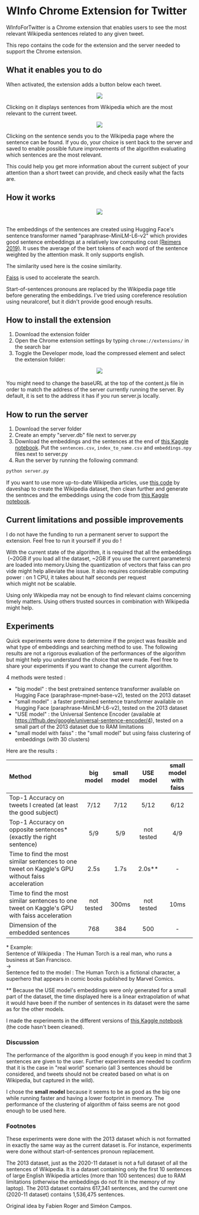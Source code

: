 # WInfo Chrome Extension for Twitter

WInfoForTwitter is a Chrome extension that enables users to see the most relevant Wikipedia sentences related to any given tweet.

This repo contains the code for the extension and the server needed to support the Chrome extension.

## What it enables you to do

When activated, the extension adds a button below each tweet.

<div align="center">
  <img src="images/feed.png">
</div>

Clicking on it displays sentences from Wikipedia which are the most relevant to the current tweet.

<div align="center">
  <img src="images/sentences.png">
</div>

Clicking on the sentence sends you to the Wikipedia page where the sentence can be found. If you do, your choice is sent back to the server and saved to enable possible future improvements of the algorithm evaluating which sentences are the most relevant.

This could help you get more information about the current subject of your attention than a short tweet can provide, and check easily what the facts are.

## How it works

<div align="center">
  <img src="images/schema.png">
</div>
<br>

The embeddings of the sentences are created using Hugging Face's sentence transformer named "paraphrase-MiniLM-L6-v2" which provides good sentence embeddings at a relatively low computing cost [(Reimers 2019)](http://arxiv.org/abs/1908.10084). It uses the average of the bert tokens of each word of the sentence weighted by the attention mask. It only supports english.

The similarity used here is the cosine similarity.

[Faiss](https://faiss.ai/) is used to accelerate the search.

Start-of-sentences pronouns are replaced by the Wikipedia page title before generating the embeddings. I've tried using coreference resolution using neuralcoref, but it didn't provide good enough results.

## How to install the extension

1. Download the extension folder
2. Open the Chrome extension settings by typing ```chrome://extensions/``` in the search bar
3. Toggle the Developer mode, load the compressed element and select the extension folder:

<div align="center">
  <img src="images/loadextension.png">
</div>
<br>
You might need to change the baseURL at the top of the content.js file in order to match the address of the server currently running the server. By default, it is set to the address it has if you run server.js locally.

## How to run the server

1. Download the server folder
2. Create an empty "server.db" file next to server.py
3. Download the embeddings and the sentences at the end of [this Kaggle notebook](https://www.kaggle.com/fabienroger/sentences-of-wikipedia/output). Put the ```sentences.csv```, ```index_to_name.csv```  and ```embeddings.npy``` files next to server.py
4. Run the server by running the following command:

  ```bash
  python server.py
  ```

If you want to use more up-to-date Wikipedia articles, use [this code](https://github.com/daveshap/PlainTextWikipedia) by daveshap to create the Wikipedia dataset, then clean further and generate the sentnces and the embeddings using the code from [this Kaggle notebook](https://www.kaggle.com/fabienroger/sentences-of-wikipedia).

## Current limitations and possible improvements

I do not have the funding to run a permanent server to support the extension. Feel free to run it yourself if you do !

With the current state of the algorithm, it is required that all the embeddings (~20GB if you load all the dataset, ~2GB if you use the current parameters) are loaded into memory.Using the quantization of vectors that faiss can provide might help alleviate the issue. It also requires considerable computing power : on 1 CPU, it takes about half seconds per request which might not be scalable.

Using only Wikipedia may not be enough to find relevant claims concerning timely matters. Using others trusted sources in combination with Wikipedia might help.

## Experiments

Quick experiments were done to determine if the project was feasible and what type of embeddings and searching method to use. The following results are not a rigorous evaluation of the performances of the algorithm but might help you understand the choice that were made. Feel free to share your experiments if you want to change the current algorithm.

4 methods were tested :

* "big model" : the best pretrained sentence transformer available on Hugging Face (paraphrase-mpnet-base-v2), tested on the 2013 dataset
* "small model" : a faster pretrained sentence transformer available on Hugging Face (paraphrase-MiniLM-L6-v2), tested on the 2013 dataset
* "USE model" : the Universal Sentence Encoder (available at <https://tfhub.dev/google/universal-sentence-encoder/4>), tested on a small part of the 2013 dataset due to RAM limitations
* "small model with faiss" : the "small model" but using faiss clustering of embeddings (with 30 clusters)

Here are the results :

| Method | big model | **small model** | USE model | small model with faiss |
| :- | :-: | :-: | :-: | :-: |
| Top-1 Accuracy on tweets I created (at least the good subject) | 7/12 | 7/12 | 5/12 | 6/12 |
| Top-1 Accuracy on opposite sentences* (exactly the right sentence) | 5/9 | 5/9 | not tested | 4/9 |
| Time to find the most similar sentences to one tweet on Kaggle's GPU without faiss acceleration | 2.5s | 1.7s | 2.0s** | - |
| Time to find the most similar sentences to one tweet on Kaggle's GPU with faiss acceleration | not tested | 300ms | not tested | 10ms |
| Dimension of the embedded sentences | 768 | 384 | 500 | - |

\* Example:<br/>
Sentence of Wikipedia : The Human Torch is a real man, who runs a business at San Francisco.<br/>
-><br/>
Sentence fed to the model : The Human Torch is a fictional character, a superhero that appears in comic books published by Marvel Comics.

\** Because the USE model's embeddings were only generated for a small part of the dataset, the time displayed here is a linear extrapolation of what it would have been if the number of sentences in its dataset were the same as for the other models.

I made the experiments in the different versions of [this Kaggle notebook](https://www.kaggle.com/fabienroger/comparaisons-de-phrases) (the code hasn't been cleaned).

### Discussion

The performance of the algorithm is good enough if you keep in mind that 3 sentences are given to the user. Further experiments are needed to confirm that it is the case in "real world" scenario (all 3 sentences should be considered, and tweets should not be created based on what is on Wikipedia, but captured in the wild).

I chose the **small model** because it seems to be as good as the big one while running faster and having a lower footprint in memory. The performance of the clustering of algorithm of faiss seems are not good enough to be used here.

### Footnotes

These experiments were done with the 2013 dataset which is not formatted in exactly the same way as the current dataset is. For instance, experiments were done without start-of-sentences pronoun replacement.

The 2013 dataset, just as the 2020-11 dataset is not a full dataset of all the sentences of Wikipedia. It is a dataset containing only the first 10 sentences of large English Wikipedia articles (more than 100 sentences) due to RAM limitations (otherwise the embeddings do not fit in the memory of my laptop). The 2013 dataset contains 617,341 sentences, and the current one (2020-11 dataset) contains 1,536,475 sentences.

Original idea by Fabien Roger and Siméon Campos.
